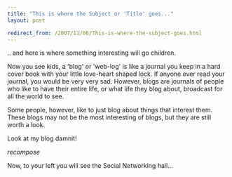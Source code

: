 ```yaml
---
title: "This is where the Subject or 'Title' goes..."
layout: post

redirect_from: /2007/11/06/This-is-where-the-subject-goes.html
---
```



.. and here is where something interesting will go children. 

Now you see kids, a 'blog' or 'web-log' is like a journal you keep in a hard cover book with your little love-heart shaped lock. If anyone ever read your journal, you would be very very sad. However, blogs are journals of people who like to have their entire life, or what life they blog about, broadcast for all the world to see. 

Some people, however, like to just blog about things that interest them. These blogs may not be the most interesting of blogs, but they are still worth a look.

Look at my blog damnit!

*recompose*

Now, to your left you will see the Social Networking hall...

</TourGuide>

